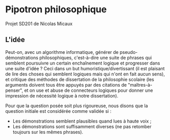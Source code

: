 # Pipotron philosophique
Projet SD201 de Nicolas Micaux

## L'idée
Peut-on, avec un algorithme informatique, générer de pseudo-démonstrations philosophiques, c'est-à-dire une suite de phrases qui semblent poursuivre un certain enchaînement logique et progresser dans une suite d'idée ?
Ceci dans un but humoristique/divertissant (il est plaisant de lire des choses qui semblent logiques mais qui n'ont en fait aucun sens), et critique des méthodes de dissertation de la philosophie scolaire (les arguments doivent tous être appuyés par des citations de "maîtres-à-penser", et on use et abuse de connecteurs logiques pour donner une impression de nécessité logique à notre dissertation).

Pour que la question posée soit plus rigoureuse, nous disons que la question initiale est considérée comme validée si :
- Les démonstrations semblent plausibles quand lues à haute voix ;
- Les démonstrations sont suffisamment diverses (ne pas retomber toujours sur les mêmes phrases).
